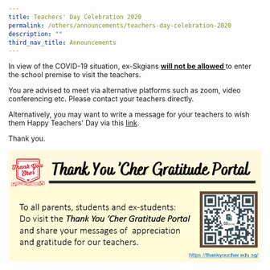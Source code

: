 ```yaml
---
title: Teachers' Day Celebration 2020
permalink: /others/announcements/teachers-day-celebration-2020
description: ""
third_nav_title: Announcements
---
```

<p>In view of the COVID-19 situation,&nbsp;ex-Skgians&nbsp;<strong><u>will not be allowed&nbsp;</u></strong>to enter the school premise to visit the teachers.</p>
<p>You are advised to meet via alternative platforms such as zoom,&nbsp;video conferencing etc.&nbsp;Please contact your teachers directly.&nbsp;</p>
<p>Alternatively, you may want to write a message&nbsp;for your teachers&nbsp;to wish them&nbsp;Happy Teachers' Day&nbsp;via this&nbsp;<a href="/about-us/a-note-of-affirmation" target="">link</a>.</p>
<p>Thank you.</p>
<a href="https://thankyoucher.edu.sg/"><img src="/images/thankyoucher.png"></a>
